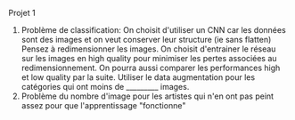 Projet 1

1) Problème de classification: On choisit d'utiliser un CNN car les données sont des images et on veut conserver leur structure (ie sans flatten)
   Pensez à redimensionner les images. On choisit d'entrainer le réseau sur les images en high quality pour minimiser les pertes associées au redimensionnement. On pourra aussi comparer les performances high et low quality par la suite.
   Utiliser le data augmentation pour les catégories qui ont moins de _________ images.
3) Problème du nombre d'image pour les artistes qui n'en ont pas peint assez pour que l'apprentissage "fonctionne"

   

